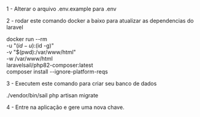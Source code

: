 1 - Alterar o arquivo  .env.example para .env

2 - rodar este comando docker a baixo para atualizar as dependencias do laravel 

docker run --rm \
    -u "$(id -u):$(id -g)" \
    -v "$(pwd):/var/www/html" \
    -w /var/www/html \
    laravelsail/php82-composer:latest \
    composer install --ignore-platform-reqs
	
3 - Executem este comando para criar seu banco de dados 

./vendor/bin/sail php artisan migrate	


4 - Entre na aplicação e gere uma nova chave.